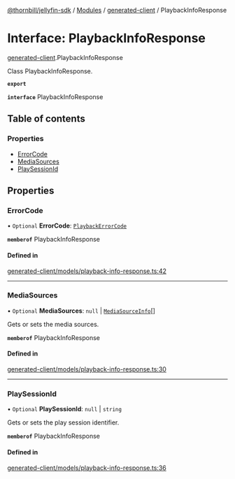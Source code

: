 [@thornbill/jellyfin-sdk](../README.md) / [Modules](../modules.md) / [generated-client](../modules/generated_client.md) / PlaybackInfoResponse

# Interface: PlaybackInfoResponse

[generated-client](../modules/generated_client.md).PlaybackInfoResponse

Class PlaybackInfoResponse.

**`export`**

**`interface`** PlaybackInfoResponse

## Table of contents

### Properties

- [ErrorCode](generated_client.PlaybackInfoResponse.md#errorcode)
- [MediaSources](generated_client.PlaybackInfoResponse.md#mediasources)
- [PlaySessionId](generated_client.PlaybackInfoResponse.md#playsessionid)

## Properties

### ErrorCode

• `Optional` **ErrorCode**: [`PlaybackErrorCode`](../enums/generated_client.PlaybackErrorCode.md)

**`memberof`** PlaybackInfoResponse

#### Defined in

[generated-client/models/playback-info-response.ts:42](https://github.com/thornbill/jellyfin-sdk-typescript/blob/029620a/src/generated-client/models/playback-info-response.ts#L42)

___

### MediaSources

• `Optional` **MediaSources**: ``null`` \| [`MediaSourceInfo`](generated_client.MediaSourceInfo.md)[]

Gets or sets the media sources.

**`memberof`** PlaybackInfoResponse

#### Defined in

[generated-client/models/playback-info-response.ts:30](https://github.com/thornbill/jellyfin-sdk-typescript/blob/029620a/src/generated-client/models/playback-info-response.ts#L30)

___

### PlaySessionId

• `Optional` **PlaySessionId**: ``null`` \| `string`

Gets or sets the play session identifier.

**`memberof`** PlaybackInfoResponse

#### Defined in

[generated-client/models/playback-info-response.ts:36](https://github.com/thornbill/jellyfin-sdk-typescript/blob/029620a/src/generated-client/models/playback-info-response.ts#L36)
